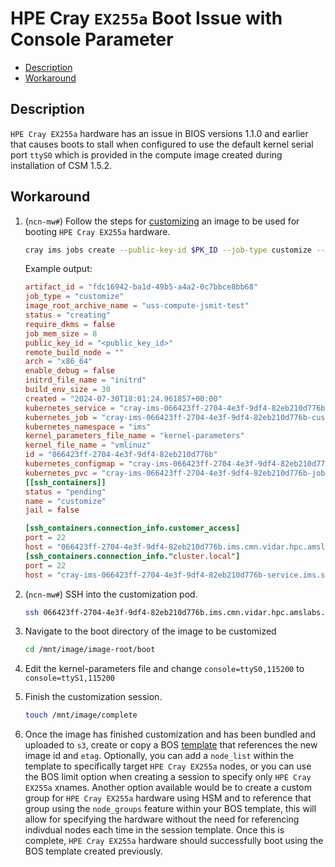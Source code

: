 # HPE Cray `EX255a` Boot Issue with Console Parameter

- [Description](#description)
- [Workaround](#workaround)

## Description

  `HPE Cray EX255a` hardware has an issue in BIOS versions 1.1.0 and earlier that causes boots to stall when configured to use the default kernel serial port `ttyS0` which is provided in the compute image created during installation of CSM 1.5.2.

## Workaround

1. (`ncn-mw#`) Follow the steps for [customizing](../../operations/image_management/Customize_an_Image_Root_Using_IMS.md) an image to be used for booting `HPE Cray EX255a` hardware.

    ```bash
    cray ims jobs create --public-key-id $PK_ID --job-type customize --artifact-id $IMAGE_ID --image-root-archive-name $NEW_IMAGE_NAME
    ```

    Example output:

    ```toml
    artifact_id = "fdc16942-ba1d-49b5-a4a2-0c7bbce8bb68"
    job_type = "customize"
    image_root_archive_name = "uss-compute-jsmit-test"
    status = "creating"
    require_dkms = false
    job_mem_size = 8
    public_key_id = "<public_key_id>"
    remote_build_node = ""
    arch = "x86_64"
    enable_debug = false
    initrd_file_name = "initrd"
    build_env_size = 30
    created = "2024-07-30T18:01:24.961857+00:00"
    kubernetes_service = "cray-ims-066423ff-2704-4e3f-9df4-82eb210d776b-service"
    kubernetes_job = "cray-ims-066423ff-2704-4e3f-9df4-82eb210d776b-customize"
    kubernetes_namespace = "ims"
    kernel_parameters_file_name = "kernel-parameters"
    kernel_file_name = "vmlinuz"
    id = "066423ff-2704-4e3f-9df4-82eb210d776b"
    kubernetes_configmap = "cray-ims-066423ff-2704-4e3f-9df4-82eb210d776b-configmap"
    kubernetes_pvc = "cray-ims-066423ff-2704-4e3f-9df4-82eb210d776b-job-claim"
    [[ssh_containers]]
    status = "pending"
    name = "customize"
    jail = false

    [ssh_containers.connection_info.customer_access]
    port = 22
    host = "066423ff-2704-4e3f-9df4-82eb210d776b.ims.cmn.vidar.hpc.amslabs.hpecorp.net"
    [ssh_containers.connection_info."cluster.local"]
    port = 22
    host = "cray-ims-066423ff-2704-4e3f-9df4-82eb210d776b-service.ims.svc.cluster.local"
    ```

1. (`ncn-mw#`) SSH into the customization pod.

   ```bash
   ssh 066423ff-2704-4e3f-9df4-82eb210d776b.ims.cmn.vidar.hpc.amslabs.hpecorp.net
   ```

1. Navigate to the boot directory of the image to be customized

   ```bash
   cd /mnt/image/image-root/boot
   ```

1. Edit the kernel-parameters file and change `console=ttyS0,115200` to `console=ttyS1,115200`

1. Finish the customization session.

   ```bash
   touch /mnt/image/complete
   ```

1. Once the image has finished customization and has been bundled and uploaded to `s3`, create or copy a BOS [template](../../operations/boot_orchestration/Session_Templates.md) that references the new image id and `etag`.
   Optionally, you can add a `node_list` within the template to specifically target `HPE Cray EX255a` nodes, or you can use the BOS limit option when creating a session to specify only `HPE Cray EX255a` xnames. Another option available would be to create a custom group for `HPE Cray EX255a` hardware using HSM and to reference that group using the `node_groups` feature within your BOS template, this will allow for specifying the hardware without the need for referencing indivdual nodes each time in the session template. Once this is complete, `HPE Cray EX255a` hardware should successfully boot using the BOS template created previously.
